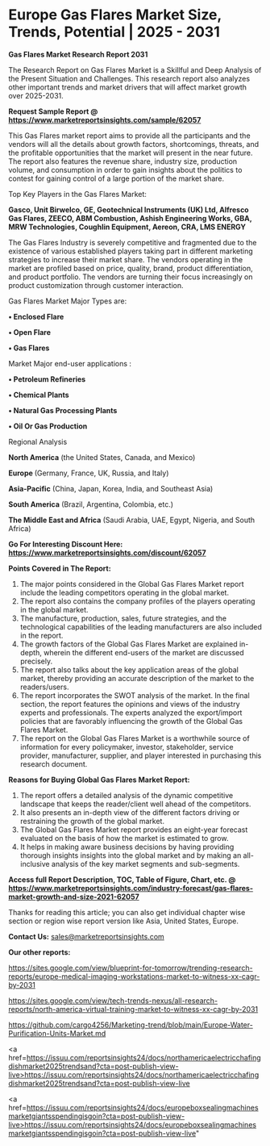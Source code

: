 # Europe Gas Flares Market Size, Trends, Potential | 2025 - 2031

<strong>Gas Flares Market Research Report 2031</strong>

The Research Report on Gas Flares Market is a Skillful and Deep Analysis of the Present Situation and Challenges. This research report also analyzes other important trends and market drivers that will affect market growth over 2025-2031.

<strong>Request Sample Report @ <a href=https://www.marketreportsinsights.com/sample/62057>https://www.marketreportsinsights.com/sample/62057</a></strong>

This Gas Flares market report aims to provide all the participants and the vendors will all the details about growth factors, shortcomings, threats, and the profitable opportunities that the market will present in the near future. The report also features the revenue share, industry size, production volume, and consumption in order to gain insights about the politics to contest for gaining control of a large portion of the market share.

Top Key Players in the Gas Flares Market:

<strong>Gasco, Unit Birwelco, GE, Geotechnical Instruments (UK) Ltd, Alfresco Gas Flares, ZEECO, ABM Combustion, Ashish Engineering Works, GBA, MRW Technologies, Coughlin Equipment, Aereon, CRA, LMS ENERGY</strong>

The Gas Flares Industry is severely competitive and fragmented due to the existence of various established players taking part in different marketing strategies to increase their market share. The vendors operating in the market are profiled based on price, quality, brand, product differentiation, and product portfolio. The vendors are turning their focus increasingly on product customization through customer interaction.

Gas Flares Market Major Types are:

<strong>• Enclosed Flare

• Open Flare

• Gas Flares</strong>

Market Major end-user applications :

<strong>• Petroleum Refineries

• Chemical Plants

• Natural Gas Processing Plants

• Oil Or Gas Production</strong>

Regional Analysis

</u><strong><b>North America</b></strong> (the United States, Canada, and Mexico)

<strong><b>Europe </b></strong>(Germany, France, UK, Russia, and Italy)

<strong><b>Asia-Pacific</b></strong> (China, Japan, Korea, India, and Southeast Asia)

<strong><b>South America</b></strong> (Brazil, Argentina, Colombia, etc.)

<strong><b>The Middle East and Africa</b></strong> (Saudi Arabia, UAE, Egypt, Nigeria, and South Africa)

<strong>Go For Interesting Discount Here: <a href=https://www.marketreportsinsights.com/discount/62057>https://www.marketreportsinsights.com/discount/62057</a></strong>

<strong>Points Covered in The Report:</strong>
<ol>
  <li>The major points considered in the Global Gas Flares Market report include the leading competitors operating in the global market.</li>
  <li>The report also contains the company profiles of the players operating in the global market.</li>
  <li>The manufacture, production, sales, future strategies, and the technological capabilities of the leading manufacturers are also included in the report.</li>
  <li>The growth factors of the Global Gas Flares Market are explained in-depth, wherein the different end-users of the market are discussed precisely.</li>
  <li>The report also talks about the key application areas of the global market, thereby providing an accurate description of the market to the readers/users.</li>
  <li>The report incorporates the SWOT analysis of the market. In the final section, the report features the opinions and views of the industry experts and professionals. The experts analyzed the export/import policies that are favorably influencing the growth of the Global Gas Flares Market.</li>
  <li>The report on the Global Gas Flares Market is a worthwhile source of information for every policymaker, investor, stakeholder, service provider, manufacturer, supplier, and player interested in purchasing this research document.</li>
</ol>
<strong>Reasons for Buying Global Gas Flares Market Report:</strong>

<ol>
  <li>The report offers a detailed analysis of the dynamic competitive landscape that keeps the reader/client well ahead of the competitors.</li>
  <li>It also presents an in-depth view of the different factors driving or restraining the growth of the global market.</li>
  <li>The Global Gas Flares Market report provides an eight-year forecast evaluated on the basis of how the market is estimated to grow.</li>
  <li>It helps in making aware business decisions by having providing thorough insights insights into the global market and by making an all-inclusive analysis of the key market segments and sub-segments.</li>
</ol>
<strong>Access full Report Description, TOC, Table of Figure, Chart, etc. @ <a href=https://www.marketreportsinsights.com/industry-forecast/gas-flares-market-growth-and-size-2021-62057>https://www.marketreportsinsights.com/industry-forecast/gas-flares-market-growth-and-size-2021-62057</a></strong>


Thanks for reading this article; you can also get individual chapter wise section or region wise report version like Asia, United States, Europe.

<strong>Contact Us:</strong>
sales@marketreportsinsights.com

<strong>Our other reports:</strong>

<a href=https://sites.google.com/view/blueprint-for-tomorrow/trending-research-reports/europe-medical-imaging-workstations-market-to-witness-xx-cagr-by-2031>https://sites.google.com/view/blueprint-for-tomorrow/trending-research-reports/europe-medical-imaging-workstations-market-to-witness-xx-cagr-by-2031</a>

<a href=https://sites.google.com/view/tech-trends-nexus/all-research-reports/north-america-virtual-training-market-to-witness-xx-cagr-by-2031>https://sites.google.com/view/tech-trends-nexus/all-research-reports/north-america-virtual-training-market-to-witness-xx-cagr-by-2031</a>

<a href=https://github.com/cargo4256/Marketing-trend/blob/main/Europe-Water-Purification-Units-Market.md>https://github.com/cargo4256/Marketing-trend/blob/main/Europe-Water-Purification-Units-Market.md</a>

<a href=https://issuu.com/reportsinsights24/docs/northamericaelectricchafingdishmarket2025trendsand?cta=post-publish-view-live>https://issuu.com/reportsinsights24/docs/northamericaelectricchafingdishmarket2025trendsand?cta=post-publish-view-live</a>

<a href=https://issuu.com/reportsinsights24/docs/europeboxsealingmachinesmarketgiantsspendingisgoin?cta=post-publish-view-live>https://issuu.com/reportsinsights24/docs/europeboxsealingmachinesmarketgiantsspendingisgoin?cta=post-publish-view-live</a>"
